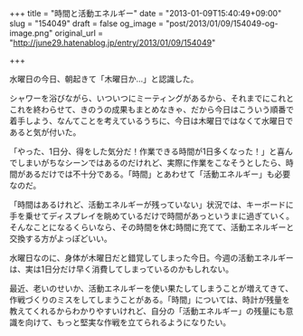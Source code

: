 +++
title = "時間と活動エネルギー"
date = "2013-01-09T15:40:49+09:00"
slug = "154049"
draft = false
og_image = "post/2013/01/09/154049-og-image.png"
original_url = "http://june29.hatenablog.jp/entry/2013/01/09/154049"

+++

<p>水曜日の今日、朝起きて「木曜日か…」と認識した。</p>
<p>シャワーを浴びながら、いついつにミーティングがあるから、それまでにこれとこれを終わらせて、きのうの成果もまとめなきゃ、だから今日はこういう順番で着手しよう、なんてことを考えているうちに、今日は木曜日ではなくて水曜日であると気が付いた。</p>
<p>「やった、1日分、得をした気分だ！作業できる時間が1日多くなった！」と喜んでしまいがちなシーンではあるのだけれど、実際に作業をこなそうとしたら、時間があるだけでは不十分である。「時間」とあわせて「活動エネルギー」も必要なのだ。</p>
<p>「時間はあるけれど、活動エネルギーが残っていない」状況では、キーボードに手を乗せてディスプレイを眺めているだけで時間があっというまに過ぎていく。そんなことになるくらいなら、その時間を休む時間に充てて、活動エネルギーと交換する方がよっぽどいい。</p>
<p>水曜日なのに、身体が木曜日だと錯覚してしまった今日。今週の活動エネルギーは、実は1日分だけ早く消費してしまっているのかもしれない。</p>
<p>最近、老いのせいか、活動エネルギーを使い果たしてしまうことが増えてきて、作戦づくりのミスをしてしまうことがある。「時間」については、時計が残量を教えてくれるからわかりやすいけれど、自分の「活動エネルギー」の残量にも意識を向けて、もっと堅実な作戦を立てられるようになりたい。</p>